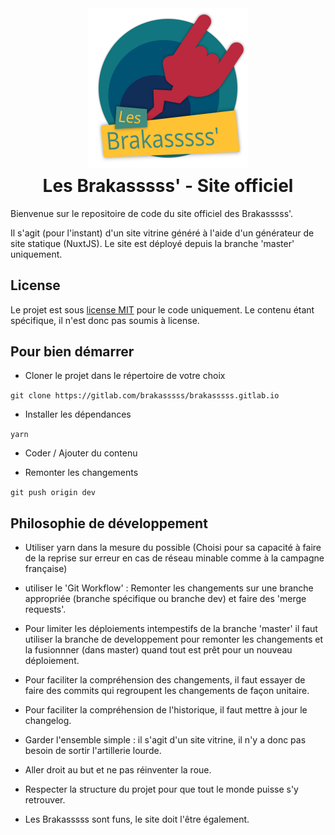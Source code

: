 <div align="center">
    <img src="/static/svg/logo.svg"  alt="Logo - Les Brakasssss'" width="256px" height="256px">
    <h1 align="center" style="margin-top: 0.5rem;">Les Brakasssss' - Site officiel</h1>
</div>

Bienvenue sur le repositoire de code du site officiel des Brakasssss'.

Il s'agit (pour l'instant) d'un site vitrine généré à l'aide d'un générateur de site statique (NuxtJS).
Le site est déployé depuis la branche 'master' uniquement.

## License

Le projet est sous [license MIT](/LICENSE.md) pour le code uniquement. Le contenu étant spécifique, il n'est donc pas soumis à license.

## Pour bien démarrer

- Cloner le projet dans le répertoire de votre choix

`git clone https://gitlab.com/brakasssss/brakasssss.gitlab.io`

- Installer les dépendances

`yarn`

- Coder / Ajouter du contenu

- Remonter les changements

`git push origin dev`

## Philosophie de développement

- Utiliser yarn dans la mesure du possible (Choisi pour sa capacité à faire de la reprise sur erreur en cas de réseau minable comme à la campagne française)

- utiliser le 'Git Workflow' : Remonter les changements sur une branche appropriée (branche spécifique ou branche dev) et faire des 'merge requests'.

- Pour limiter les déploiements intempestifs de la branche 'master' il faut utiliser la branche de developpement pour remonter les changements et la fusionnner (dans master) quand tout est prêt pour un nouveau déploiement.

- Pour faciliter la compréhension des changements, il faut essayer de faire des commits qui regroupent les changements de façon unitaire.

- Pour faciliter la compréhension de l'historique, il faut mettre à jour le changelog.

- Garder l'ensemble simple : il s'agit d'un site vitrine, il n'y a donc pas besoin de sortir l'artillerie lourde.

- Aller droit au but et ne pas réinventer la roue.

- Respecter la structure du projet pour que tout le monde puisse s'y retrouver.

- Les Brakasssss sont funs, le site doit l'être également.
